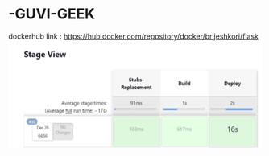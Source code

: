 # -GUVI-GEEK
dockerhub link : https://hub.docker.com/repository/docker/brijeshkori/flask
![build](https://github.com/Brijesh-09/-GUVI-GEEK/blob/main/stage.png)
